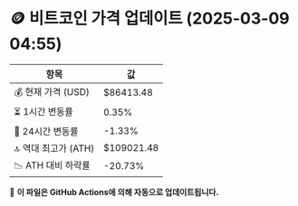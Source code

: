 # 🪙 비트코인 가격 업데이트 (2025-03-09 04:55)

| 항목                | 값 |
|--------------------|----------------|
| 💰 현재 가격 (USD) | $86413.48 |
| ⏳ 1시간 변동률    | 0.35% |
| 📆 24시간 변동률   | -1.33% |
| 🔝 역대 최고가 (ATH) | $109021.48 |
| 📉 ATH 대비 하락률 | -20.73% |

🔄 **이 파일은 GitHub Actions에 의해 자동으로 업데이트됩니다.**
